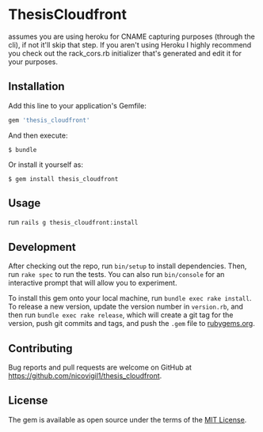 # ThesisCloudfront

assumes you are using heroku for CNAME capturing purposes (through the cli), if not it'll skip that step. 
If you aren't using Heroku I highly recommend you check out the rack_cors.rb initializer that's generated and edit it for your purposes.

## Installation

Add this line to your application's Gemfile:

```ruby
gem 'thesis_cloudfront'
```

And then execute:

    $ bundle

Or install it yourself as:

    $ gem install thesis_cloudfront

## Usage

run `rails g thesis_cloudfront:install`

## Development

After checking out the repo, run `bin/setup` to install dependencies. Then, run `rake spec` to run the tests. You can also run `bin/console` for an interactive prompt that will allow you to experiment.

To install this gem onto your local machine, run `bundle exec rake install`. To release a new version, update the version number in `version.rb`, and then run `bundle exec rake release`, which will create a git tag for the version, push git commits and tags, and push the `.gem` file to [rubygems.org](https://rubygems.org).

## Contributing

Bug reports and pull requests are welcome on GitHub at https://github.com/nicovigil1/thesis_cloudfront.

## License

The gem is available as open source under the terms of the [MIT License](https://opensource.org/licenses/MIT).
